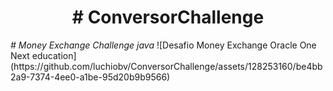 <h1 align="center"> # ConversorChallenge </h1>
<em> # Money Exchange Challenge java </em>
![Desafio Money Exchange Oracle One Next education](https://github.com/luchiobv/ConversorChallenge/assets/128253160/be4bb2a9-7374-4ee0-a1be-95d20b9b9566)
